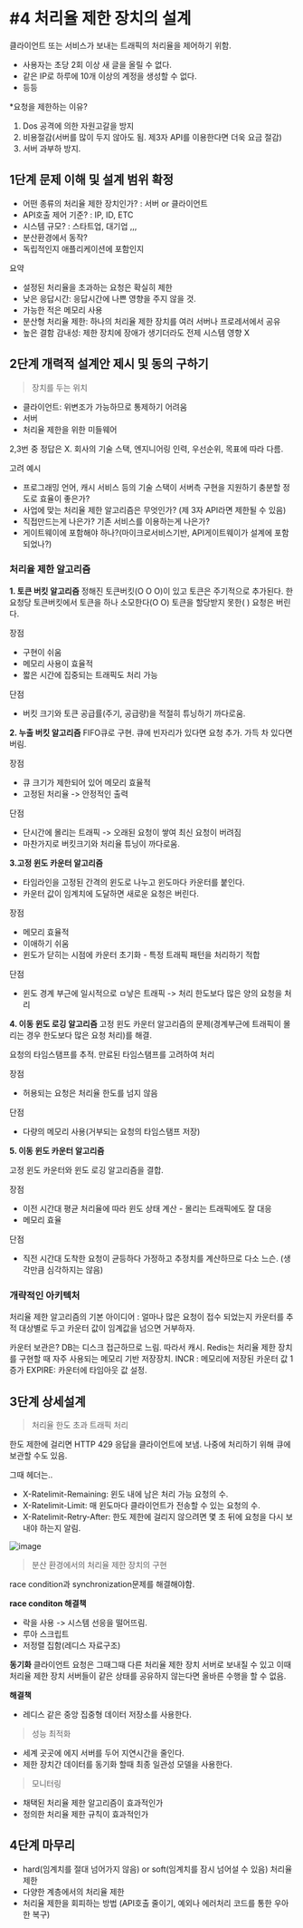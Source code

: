# #4 처리율 제한 장치의 설계

클라이언트 또는 서비스가 보내는 트래픽의 처리율을 제어하기
위함.

- 사용자는 초당 2회 이상 새 글을 올릴 수 없다.
- 같은 IP로 하루에 10개 이상의 계정을 생성할 수 없다.
- 등등

\*요청을 제한하는 이유?

1. Dos 공격에 의한 자원고갈을 방지
2. 비용절감(서버를 많이 두지 않아도 됨. 제3자 API를 이용한다면 더욱 요금 절감)
3. 서버 과부하 방지.

## 1단계 문제 이해 및 설계 범위 확정

- 어떤 종류의 처리율 제한 장치인가? : 서버 or 클라이언트
- API호출 제어 기준? : IP, ID, ETC
- 시스템 규모? : 스타트업, 대기업 ,,,
- 분산환경에서 동작?
- 독립적인지 애플리케이션에 포함인지

요약

- 설정된 처리율을 초과하는 요청은 확실히 제한
- 낮은 응답시간: 응답시간에 나쁜 영향을 주지 않을 것.
- 가능한 적은 메모리 사용
- 분산형 처리율 제한: 하나의 처리율 제한 장치를 여러 서버나 프로레서에서 공유
- 높은 결함 감내성: 제한 장치에 장애가 생기더라도 전제 시스템 영향 X

## 2단계 개력적 설계안 제시 및 동의 구하기

> 장치를 두는 위치

- 클라이언트: 위변조가 가능하므로 통제하기 어려움
- 서버
- 처리율 제한을 위한 미들웨어

2,3번 중 정답은 X.
회사의 기술 스택, 엔지니어링 인력, 우선순위, 목표에 따라 다름.

고려 예시

- 프로그래밍 언어, 캐시 서비스 등의 기술 스택이 서버측 구현을 지원하기 충분할 정도로 효율이 좋은가?
- 사업에 맞는 처리율 제한 알고리즘은 무엇인가? (제 3자 API라면 제한될 수 있음)
- 직접만드는게 나은가? 기존 서비스를 이용하는게 나은가?
- 게이트웨이에 포함해야 하나?(마이크로서비스기반, API게이트웨이가 설계에 포함되었나?)

### 처리율 제한 알고리즘

**1. 토큰 버킷 알고리즘**
정해진 토큰버킷(O O O)이 있고 토큰은 주기적으로 추가된다.
한 요청당 토큰버킷에서 토큰을 하나 소모한다(O O)
토큰을 할당받지 못한( ) 요청은 버린다.

장점

- 구현이 쉬움
- 메모리 사용이 효율적
- 짧은 시간에 집중되는 트래픽도 처리 가능

단점

- 버킷 크기와 토큰 공급률(주기, 공급량)을 적절히 튜닝하기 까다로움.

**2. 누출 버킷 알고리즘**
FIFO큐로 구현. 큐에 빈자리가 있다면 요청 추가. 가득 차 있다면 버림.

장점

- 큐 크기가 제한되어 있어 메모리 효율적
- 고정된 처리율 -> 안정적인 출력

단점

- 단시간에 몰리는 트래픽 -> 오래된 요청이 쌓여 최신 요청이 버려짐
- 마찬가지로 버킷크기와 처리율 튜닝이 까다로움.

**3.고정 윈도 카운터 알고리즘**

- 타임라인을 고정된 간격의 윈도로 나누고 윈도마다 카운터를 붙인다.
- 카운터 값이 임계치에 도달하면 새로운 요청은 버린다.

장점

- 메모리 효율적
- 이애하기 쉬움
- 윈도가 닫히는 시점에 카운터 초기화 - 특정 트래픽 패턴을 처리하기 적합

단점

- 윈도 경계 부근에 일시적으로 ㅁ낳은 트래픽 -> 처리 한도보다 많은 양의 요청을 처리

**4. 이동 윈도 로깅 알고리즘**
고정 윈도 카운터 알고리즘의 문제(경계부근에 트래픽이 몰리는 경우 한도보다 많은 요청 처리)를 해결.

요청의 타임스탬프를 추적. 만료된 타임스탬프를 고려하여 처리

장점

- 허용되는 요청은 처리율 한도를 넘지 않음

단점

- 다량의 메모리 사용(거부되는 요청의 타임스탬프 저장)

**5. 이동 윈도 카운터 알고리즘**

고정 윈도 카운터와 윈도 로깅 알고리즘을 결합.

장점

- 이전 시간대 평균 처리율에 따라 윈도 상태 계산 - 몰리는 트래픽에도 잘 대응
- 메모리 효율

단점

- 직전 시간대 도착한 요청이 균등하다 가정하고 추정치를 계산하므로 다소 느슨. (생각만큼 심각하지는 않음)

### 개략적인 아키텍처

처리율 제한 알고리즘의 기본 아이디어 : 얼마나 많은 요청이 접수 되었는지 카운터를 추적 대상별로 두고 카운터 값이 임계값을 넘으면 거부하자.

카운터 보관은? DB는 디스크 접근하므로 느림. 따라서 캐시.
Redis는 처리율 제한 장치를 구현할 때 자주 사용되는 메모리 기반 저장장치.
INCR : 메모리에 저장된 카운터 값 1증가
EXPIRE: 카운터에 타임아웃 값 설정.

## 3단계 상세설계

> 처리율 한도 초과 트래픽 처리

한도 제한에 걸리면 HTTP 429 응답을 클라이언트에 보냄.
나중에 처리하기 위해 큐에 보관할 수도 있음.

그때 헤더는..

- X-Ratelimit-Remaining: 윈도 내에 남은 처리 가능 요청의 수.
- X-Ratelimit-Limit: 매 윈도마다 클라이언트가 전송할 수 있는 요청의 수.
- X-Ratelimit-Retry-After: 한도 제한에 걸리지 않으려면 몇 초 뒤에 요청을 다시 보내야 하는지 알림.

![image](https://velog.velcdn.com/images/clock509/post/a17c4b75-b487-4de2-aed6-3fb00015b5d2/image.jpg)

> 분산 환경에서의 처리율 제한 장치의 구현

race condition과 synchronization문제를 해결해야함.

**race conditon 해결책**

- 락을 사용 -> 시스템 선응을 떨어뜨림.
- 루아 스크립트
- 저정렬 집함(레디스 자료구조)

**동기화**
클라이언트 요청은 그때그때 다른 처리율 제한 장치 서버로 보내질 수 있고 이때 처리율 제한 장치 서버들이 같은 상태를 공유하지 않는다면 올바른 수행을 할 수 없음.

**해결책**

- 레디스 같은 중앙 집중형 데이터 저장소를 사용한다.

> 성능 최적화

- 세계 곳곳에 에지 서버를 두어 지연시간을 줄인다.
- 제한 장치간 데이터를 동기화 할때 최종 일관성 모델을 사용한다.

> 모니터링

- 채택된 처리율 제한 알고리즘이 효과적인가
- 정의한 처리율 제한 규칙이 효과적인가

## 4단계 마무리

- hard(임계치를 절대 넘어가지 않음) or soft(임계치를 잠시 넘어설 수 있음) 처리율 제한
- 다양한 계층에서의 처리율 제한
- 처리율 제한을 회피하는 방법 (API호출 줄이기, 예외나 에러처리 코드를 통한 우아한 복구)
